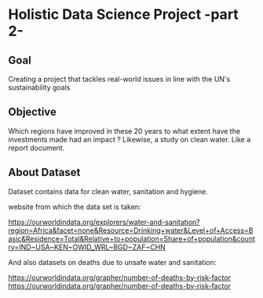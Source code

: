# Holistic Data Science Project -part 2-
## Goal
Creating a project that tackles real-world issues in line with the UN's sustainability goals
## Objective
Which regions have improved in these 20 years to what extent have the investments made had an impact ? Likewise, a study on clean water. Like a report document.
## About Dataset
Dataset contains data for clean water, sanitation and hygiene.

website from which the data set is taken:

https://ourworldindata.org/explorers/water-and-sanitation?region=Africa&facet=none&Resource=Drinking+water&Level+of+Access=Basic&Residence=Total&Relative+to+population=Share+of+population&country=IND~USA~KEN~OWID_WRL~BGD~ZAF~CHN

And also datasets on deaths due to unsafe water and sanitation:

https://ourworldindata.org/grapher/number-of-deaths-by-risk-factor https://ourworldindata.org/grapher/number-of-deaths-by-risk-factor
